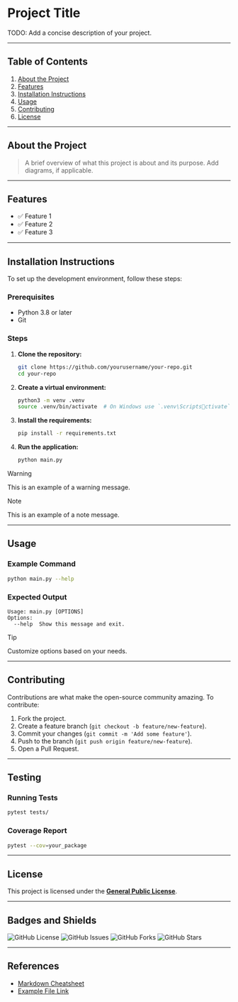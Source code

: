 # Project Title

TODO: Add a concise description of your project.

---

## Table of Contents

1. [About the Project](#about-the-project)
2. [Features](#features)
3. [Installation Instructions](#installation-instructions)
4. [Usage](#usage)
5. [Contributing](#contributing)
6. [License](#license)

---

## About the Project

> A brief overview of what this project is about and its purpose. Add diagrams, if applicable.

---

## Features

- ✅ Feature 1
- ✅ Feature 2
- ✅ Feature 3

---

## Installation Instructions

To set up the development environment, follow these steps:

### Prerequisites

- Python 3.8 or later
- Git

### Steps

1. **Clone the repository:**

   ```bash
   git clone https://github.com/yourusername/your-repo.git
   cd your-repo
   ```

2. **Create a virtual environment:**

   ```bash
   python3 -m venv .venv
   source .venv/bin/activate  # On Windows use `.venv\Scriptsctivate`
   ```

3. **Install the requirements:**

   ```bash
   pip install -r requirements.txt
   ```

4. **Run the application:**

   ```bash
   python main.py
   ```

> [!WARNING]
> This is an example of a warning message.

> [!NOTE]
> This is an example of a note message.

---

## Usage

### Example Command

```bash
python main.py --help
```

### Expected Output

```text
Usage: main.py [OPTIONS]
Options:
  --help  Show this message and exit.
```

> [!TIP]
> Customize options based on your needs.

---

## Contributing

Contributions are what make the open-source community amazing. To contribute:

1. Fork the project.
2. Create a feature branch (`git checkout -b feature/new-feature`).
3. Commit your changes (`git commit -m 'Add some feature'`).
4. Push to the branch (`git push origin feature/new-feature`).
5. Open a Pull Request.

---

## Testing

### Running Tests

```bash
pytest tests/
```

### Coverage Report

```bash
pytest --cov=your_package
```

---

## License

This project is licensed under the **[General Public License](LICENSE)**.

---

## Badges and Shields

![GitHub License](https://img.shields.io/github/license/yourusername/your-repo)
![GitHub Issues](https://img.shields.io/github/issues/yourusername/your-repo)
![GitHub Forks](https://img.shields.io/github/forks/yourusername/your-repo)
![GitHub Stars](https://img.shields.io/github/stars/yourusername/your-repo)

---

## References

- [Markdown Cheatsheet](https://www.markdownguide.org/cheat-sheet/)
- [Example File Link](assets/minecraft/lang/$_langs.bat)